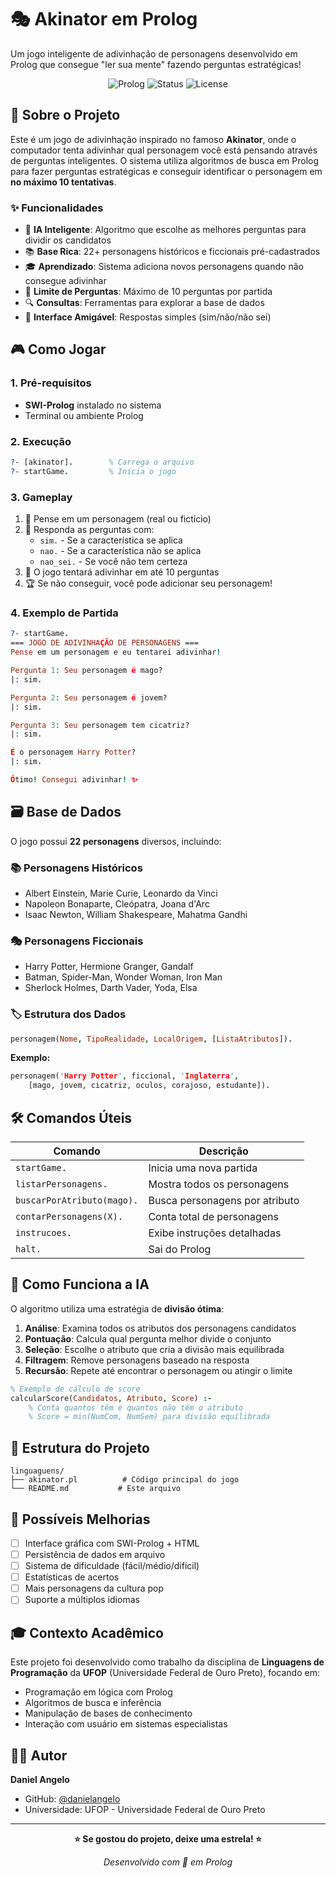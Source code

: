 # 🎭 Akinator em Prolog

Um jogo inteligente de adivinhação de personagens desenvolvido em Prolog que consegue "ler sua mente" fazendo perguntas estratégicas!

<div align="center">

![Prolog](https://img.shields.io/badge/Prolog-Logic_Programming-red?style=for-the-badge&logo=prolog)
![Status](https://img.shields.io/badge/Status-Concluído-success?style=for-the-badge)
![License](https://img.shields.io/badge/License-MIT-blue?style=for-the-badge)

</div>

## 🎯 Sobre o Projeto

Este é um jogo de adivinhação inspirado no famoso **Akinator**, onde o computador tenta adivinhar qual personagem você está pensando através de perguntas inteligentes. O sistema utiliza algoritmos de busca em Prolog para fazer perguntas estratégicas e conseguir identificar o personagem em **no máximo 10 tentativas**.

### ✨ Funcionalidades

- 🧠 **IA Inteligente**: Algoritmo que escolhe as melhores perguntas para dividir os candidatos
- 📚 **Base Rica**: 22+ personagens históricos e ficcionais pré-cadastrados
- 🎓 **Aprendizado**: Sistema adiciona novos personagens quando não consegue adivinhar
- 🎯 **Limite de Perguntas**: Máximo de 10 perguntas por partida
- 🔍 **Consultas**: Ferramentas para explorar a base de dados
- 💬 **Interface Amigável**: Respostas simples (sim/não/não sei)

## 🎮 Como Jogar

### 1. Pré-requisitos

- **SWI-Prolog** instalado no sistema
- Terminal ou ambiente Prolog

### 2. Execução

```prolog
?- [akinator].        % Carrega o arquivo
?- startGame.         % Inicia o jogo
```

### 3. Gameplay

1. 🤔 Pense em um personagem (real ou fictício)
2. 📝 Responda as perguntas com:
   - `sim.` - Se a característica se aplica
   - `nao.` - Se a característica não se aplica
   - `nao_sei.` - Se você não tem certeza
3. 🎯 O jogo tentará adivinhar em até 10 perguntas
4. 🏆 Se não conseguir, você pode adicionar seu personagem!

### 4. Exemplo de Partida

```prolog
?- startGame.
=== JOGO DE ADIVINHAÇÃO DE PERSONAGENS ===
Pense em um personagem e eu tentarei adivinhar!

Pergunta 1: Seu personagem é mago?
|: sim.

Pergunta 2: Seu personagem é jovem?
|: sim.

Pergunta 3: Seu personagem tem cicatriz?
|: sim.

É o personagem Harry Potter?
|: sim.

Ótimo! Consegui adivinhar! ✨
```

## 🗃️ Base de Dados

O jogo possui **22 personagens** diversos, incluindo:

### 📚 Personagens Históricos

- Albert Einstein, Marie Curie, Leonardo da Vinci
- Napoleon Bonaparte, Cleópatra, Joana d'Arc
- Isaac Newton, William Shakespeare, Mahatma Gandhi

### 🎭 Personagens Ficcionais

- Harry Potter, Hermione Granger, Gandalf
- Batman, Spider-Man, Wonder Woman, Iron Man
- Sherlock Holmes, Darth Vader, Yoda, Elsa

### 🏷️ Estrutura dos Dados

```prolog
personagem(Nome, TipoRealidade, LocalOrigem, [ListaAtributos]).
```

**Exemplo:**

```prolog
personagem('Harry Potter', ficcional, 'Inglaterra',
    [mago, jovem, cicatriz, oculos, corajoso, estudante]).
```

## 🛠️ Comandos Úteis

| Comando                    | Descrição                      |
| -------------------------- | ------------------------------ |
| `startGame.`               | Inicia uma nova partida        |
| `listarPersonagens.`       | Mostra todos os personagens    |
| `buscarPorAtributo(mago).` | Busca personagens por atributo |
| `contarPersonagens(X).`    | Conta total de personagens     |
| `instrucoes.`              | Exibe instruções detalhadas    |
| `halt.`                    | Sai do Prolog                  |

## 🧠 Como Funciona a IA

O algoritmo utiliza uma estratégia de **divisão ótima**:

1. **Análise**: Examina todos os atributos dos personagens candidatos
2. **Pontuação**: Calcula qual pergunta melhor divide o conjunto
3. **Seleção**: Escolhe o atributo que cria a divisão mais equilibrada
4. **Filtragem**: Remove personagens baseado na resposta
5. **Recursão**: Repete até encontrar o personagem ou atingir o limite

```prolog
% Exemplo de cálculo de score
calcularScore(Candidatos, Atributo, Score) :-
    % Conta quantos têm e quantos não têm o atributo
    % Score = min(NumCom, NumSem) para divisão equilibrada
```

## 📁 Estrutura do Projeto

```
linguaguens/
├── akinator.pl          # Código principal do jogo
└── README.md           # Este arquivo
```

## 🚀 Possíveis Melhorias

- [ ] Interface gráfica com SWI-Prolog + HTML
- [ ] Persistência de dados em arquivo
- [ ] Sistema de dificuldade (fácil/médio/difícil)
- [ ] Estatísticas de acertos
- [ ] Mais personagens da cultura pop
- [ ] Suporte a múltiplos idiomas

## 🎓 Contexto Acadêmico

Este projeto foi desenvolvido como trabalho da disciplina de **Linguagens de Programação** da **UFOP** (Universidade Federal de Ouro Preto), focando em:

- Programação em lógica com Prolog
- Algoritmos de busca e inferência
- Manipulação de bases de conhecimento
- Interação com usuário em sistemas especialistas

## 👨‍💻 Autor

**Daniel Angelo**

- GitHub: [@danielangelo](https://github.com/danielangelo)
- Universidade: UFOP - Universidade Federal de Ouro Preto

---

<div align="center">

**⭐ Se gostou do projeto, deixe uma estrela! ⭐**

_Desenvolvido com 💜 em Prolog_

</div>
